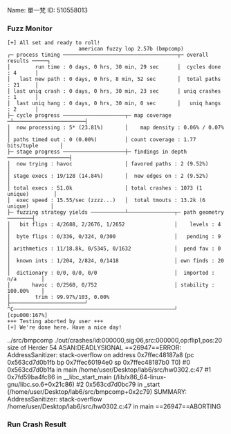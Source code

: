 Name: 單一梵
ID: 510558013

### Fuzz Monitor
```
[+] All set and ready to roll!
                       american fuzzy lop 2.57b (bmpcomp)
┌─ process timing ─────────────────────────────────────┬─ overall results ─────┐
│        run time : 0 days, 0 hrs, 30 min, 29 sec      │  cycles done : 4      │
│   last new path : 0 days, 0 hrs, 8 min, 52 sec       │  total paths : 21     │
│ last uniq crash : 0 days, 0 hrs, 30 min, 23 sec      │ uniq crashes : 1      │
│  last uniq hang : 0 days, 0 hrs, 30 min, 0 sec       │   uniq hangs : 2      │
├─ cycle progress ────────────────────┬─ map coverage ─┴───────────────────────┤
│  now processing : 5* (23.81%)       │    map density : 0.06% / 0.07%         │
│ paths timed out : 0 (0.00%)         │ count coverage : 1.77 bits/tuple       │
├─ stage progress ────────────────────┼─ findings in depth ────────────────────┤
│  now trying : havoc                 │ favored paths : 2 (9.52%)              │
│ stage execs : 19/128 (14.84%)       │  new edges on : 2 (9.52%)              │
│ total execs : 51.0k                 │ total crashes : 1073 (1 unique)        │
│  exec speed : 15.55/sec (zzzz...)   │  total tmouts : 13.2k (6 unique)       │
├─ fuzzing strategy yields ───────────┴───────────────┬─ path geometry ────────┤
│   bit flips : 4/2688, 2/2676, 1/2652                │    levels : 4          │
│  byte flips : 0/336, 0/324, 0/300                   │   pending : 9          │
│ arithmetics : 11/18.8k, 0/5345, 0/1632              │  pend fav : 0          │
│  known ints : 1/204, 2/824, 0/1418                  │ own finds : 20         │
│  dictionary : 0/0, 0/0, 0/0                         │  imported : n/a        │
│       havoc : 0/2560, 0/752                         │ stability : 100.00%    │
│        trim : 99.97%/103, 0.00%                     ├────────────────────────┘
^C────────────────────────────────────────────────────┘          [cpu000:167%]
+++ Testing aborted by user +++
[+] We're done here. Have a nice day!
```
../src/bmpcomp ./out/crashes/id:000000,sig:06,src:000000,op:flip1,pos:20
size of Herder 54
ASAN:DEADLYSIGNAL
==26947==ERROR: AddressSanitizer: stack-overflow on address 0x7ffec48187a8 (pc 0x563cd7d0b1fb bp 0x7ffec60194e0 sp 0x7ffec48187b0 T0)
    #0 0x563cd7d0b1fa in main /home/user/Desktop/lab6/src/hw0302.c:47
    #1 0x7fd59ba4fc86 in __libc_start_main (/lib/x86_64-linux-gnu/libc.so.6+0x21c86)
    #2 0x563cd7d0bc79 in _start (/home/user/Desktop/lab6/src/bmpcomp+0x2c79)
SUMMARY: AddressSanitizer: stack-overflow /home/user/Desktop/lab6/src/hw0302.c:47 in main
==26947==ABORTING
### Run Crash Result
```

```
